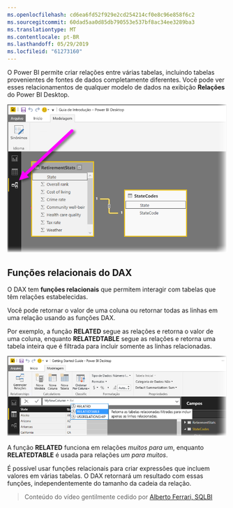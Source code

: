 ```yaml
---
ms.openlocfilehash: cd6ea6fd52f929e2cd254214cf0e8c96e858f6c2
ms.sourcegitcommit: 60dad5aa0d85db790553e537bf8ac34ee3289ba3
ms.translationtype: MT
ms.contentlocale: pt-BR
ms.lasthandoff: 05/29/2019
ms.locfileid: "61273160"
---
```

O Power BI permite criar relações entre várias tabelas, incluindo tabelas provenientes de fontes de dados completamente diferentes. Você pode ver esses relacionamentos de qualquer modelo de dados na exibição **Relações** do Power BI Desktop.

![](media/7-5-table-relationships-and-dax/dax-relationships_1.png)

## <a name="dax-relational-functions"></a>Funções relacionais do DAX
O DAX tem **funções relacionais** que permitem interagir com tabelas que têm relações estabelecidas.

Você pode retornar o valor de uma coluna ou retornar todas as linhas em uma relação usando as funções DAX.

Por exemplo, a função **RELATED** segue as relações e retorna o valor de uma coluna, enquanto **RELATEDTABLE** segue as relações e retorna uma tabela inteira que é filtrada para incluir somente as linhas relacionadas.

![](media/7-5-table-relationships-and-dax/dax-relationships_2.png)

A função **RELATED** funciona em relações *muitos para um*, enquanto **RELATEDTABLE** é usada para relações *um para muitos*.

É possível usar funções relacionais para criar expressões que incluem valores em várias tabelas. O DAX retornará um resultado com essas funções, independentemente do tamanho da cadeia da relação.

> Conteúdo do vídeo gentilmente cedido por [Alberto Ferrari, SQLBI](http://www.sqlbi.com/learning-dax)
> 
> 

